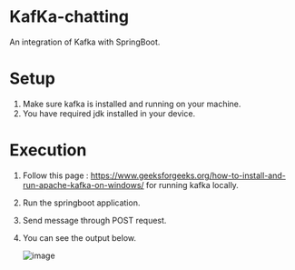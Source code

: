 # KafKa-chatting

An integration of Kafka with SpringBoot. 

# Setup
1. Make sure kafka is installed and running on your machine.
2. You have required jdk installed in your device.

# Execution 
1. Follow this page : https://www.geeksforgeeks.org/how-to-install-and-run-apache-kafka-on-windows/ for running kafka locally.
2. Run the springboot application.
3. Send message through POST request.
4. You can see the output below.

   ![image](https://github.com/iamsachin45/KafKa-chatting/assets/75352195/a0558e91-f914-41df-bb27-758560762b84)



